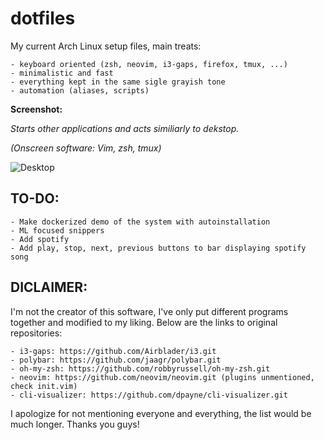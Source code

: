 **dotfiles**
=========

My current Arch Linux setup files, main treats:

	- keyboard oriented (zsh, neovim, i3-gaps, firefox, tmux, ...)
	- minimalistic and fast
	- everything kept in the same sigle grayish tone
	- automation (aliases, scripts)

**Screenshot:**

*Starts other applications and acts similiarly to dekstop.*

*(Onscreen software: Vim, zsh, tmux)*

![Desktop](https://github.com/vyzyv/dotfiles/raw/master/screenshots/main.png?raw=true "Desktop")


**TO-DO:**
---------
	- Make dockerized demo of the system with autoinstallation
	- ML focused snippers
	- Add spotify
	- Add play, stop, next, previous buttons to bar displaying spotify song

**DICLAIMER:**
--------------
I'm not the creator of this software, I've only put different programs together and modified to my liking.
Below are the links to original repositories:

	- i3-gaps: https://github.com/Airblader/i3.git
	- polybar: https://github.com/jaagr/polybar.git
	- oh-my-zsh: https://github.com/robbyrussell/oh-my-zsh.git
	- neovim: https://github.com/neovim/neovim.git (plugins unmentioned, check init.vim)
	- cli-visualizer: https://github.com/dpayne/cli-visualizer.git

I apologize for not mentioning everyone and everything, the list would be much longer.
Thanks you guys!
